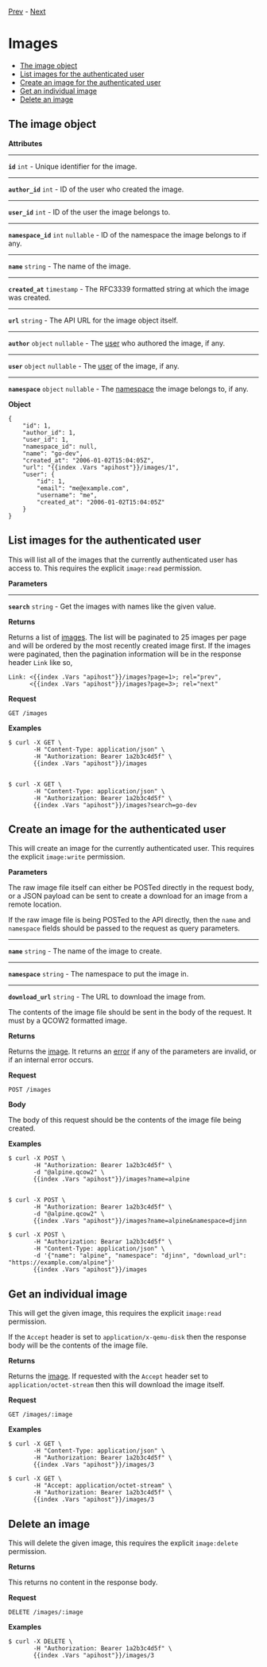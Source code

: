 [Prev](/api/cron) - [Next](/api/invites)

# Images

* [The image object](#the-image-object)
* [List images for the authenticated user](#list-images-for-the-authenticated-user)
* [Create an image for the authenticated user](#create-an-image-for-the-authenticated-user)
* [Get an individual image](#get-an-individual-image)
* [Delete an image](#delete-an-image)

## The image object

<div class="api-section">
<div class="api-doc">

**Attributes**

---

**`id`** `int` - Unique identifier for the image.

---

**`author_id`** `int` - ID of the user who created the image.

---

**`user_id`** `int` - ID of the user the image belongs to.

---

**`namespace_id`** `int` `nullable` - ID of the namespace the image belongs to
if any.

---

**`name`** `string` - The name of the image.

---

**`created_at`** `timestamp` - The RFC3339 formatted string at which the image
was created.

---

**`url`** `string` - The API URL for the image object itself.

---

**`author`** `object` `nullable` - The [user](/api/user#the-user-object) who
authored the image, if any.

---

**`user`** `object` `nullable` - The [user](/api/user#the-user-object) of the
image, if any.

---

**`namespace`** `object` `nullable` - The
[namespace](/api/namespaces#the-namespace-object) the image belongs to, if any.

</div>
<div class="api-example">

**Object**

    {
        "id": 1,
        "author_id": 1,
        "user_id": 1,
        "namespace_id": null,
        "name": "go-dev",
        "created_at": "2006-01-02T15:04:05Z",
        "url": "{{index .Vars "apihost"}}/images/1",
        "user": {
            "id": 1,
            "email": "me@example.com",
            "username": "me",
            "created_at": "2006-01-02T15:04:05Z"
        }
    }

</div>
</div>

## List images for the authenticated user

<div class="api-section">
<div class="api-doc">

This will list all of the images that the currently authenticated user has
access to. This requires the explicit `image:read` permission.

**Parameters**

---

**`search`** `string` - Get the images with names like the given value.

**Returns**

Returns a list of [images](/api/images#the-image-object). The list will be
paginated to 25 images per page and will be ordered by the most recently
created image first. If the images were paginated, then the pagination
information will be in the response header `Link` like so,

    Link: <{{index .Vars "apihost"}}/images?page=1>; rel="prev",
          <{{index .Vars "apihost"}}/images?page=3>; rel="next"

</div>
<div class="api-example">

**Request**

    GET /images

**Examples**

    $ curl -X GET \
           -H "Content-Type: application/json" \
           -H "Authorization: Bearer 1a2b3c4d5f" \
           {{index .Vars "apihost"}}/images


    $ curl -X GET \
           -H "Content-Type: application/json" \
           -H "Authorization: Bearer 1a2b3c4d5f" \
           {{index .Vars "apihost"}}/images?search=go-dev

</div>
</div>

## Create an image for the authenticated user

<div class="api-section">
<div class="api-doc">

This will create an image for the currently authenticated user. This requires
the explicit `image:write` permission.

**Parameters**

The raw image file itself can either be POSTed directly in the request body, or
a JSON payload can be sent to create a download for an image from a remote
location.

If the raw image file is being POSTed to the API directly, then the `name` and
`namespace` fields should be passed to the request as query parameters.

---

**`name`** `string` - The name of the image to create.

---

**`namespace`** `string` - The namespace to put the image in.

---

**`download_url`** `string` - The URL to download the image from.

The contents of the image file should be sent in the body of the request. It
must by a QCOW2 formatted image.

**Returns**

Returns the [image](/api/images#the-image-object). It returns an
[error](/api#errors) if any of the parameters are invalid, or if an internal
error occurs.

</div>
<div class="api-example">

**Request**

    POST /images

**Body**

The body of this request should be the contents of the image file being created.

**Examples**

    $ curl -X POST \
           -H "Authorization: Bearer 1a2b3c4d5f" \
           -d "@alpine.qcow2" \
           {{index .Vars "apihost"}}/images?name=alpine


    $ curl -X POST \
           -H "Authorization: Bearer 1a2b3c4d5f" \
           -d "@alpine.qcow2" \
           {{index .Vars "apihost"}}/images?name=alpine&namespace=djinn

    $ curl -X POST \
           -H "Authorization: Bearar 1a2b3c4d5f" \
           -H "Content-Type: application/json" \
           -d '{"name": "alpine", "namespace": "djinn", "download_url": "https://example.com/alpine"}'
           {{index .Vars "apihost"}}/images

</div>
</div>

## Get an individual image

<div class="api-section">
<div class="api-doc">

This will get the given image, this requires the explicit `image:read`
permission.

If the `Accept` header is set to `application/x-qemu-disk` then the response
body will be the contents of the image file.

**Returns**

Returns the [image](/api/images#the-image-object). If requested with the
`Accept` header set to `application/octet-stream` then this will download the
image itself.

</div>
<div class="api-example">

**Request**

    GET /images/:image

**Examples**

    $ curl -X GET \
           -H "Content-Type: application/json" \
           -H "Authorization: Bearer 1a2b3c4d5f" \
           {{index .Vars "apihost"}}/images/3

    $ curl -X GET \
           -H "Accept: application/octet-stream" \
           -H "Authorization: Bearer 1a2b3c4d5f" \
           {{index .Vars "apihost"}}/images/3

</div>
</div>

## Delete an image

<div class="api-section">
<div class="api-doc">

This will delete the given image, this requires the explicit `image:delete`
permission.

**Returns**

This returns no content in the response body.

</div>
<div class="api-example">

**Request**

    DELETE /images/:image

**Examples**

    $ curl -X DELETE \
           -H "Authorization: Bearer 1a2b3c4d5f" \
           {{index .Vars "apihost"}}/images/3

</div>
</div>

